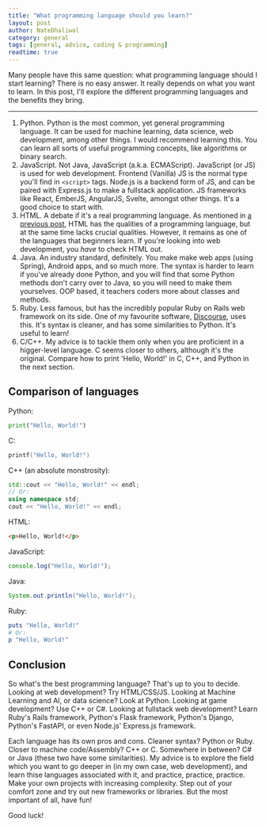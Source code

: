 ```yaml
---
title: "What programming language should you learn?"
layout: post
author: NateDhaliwal
category: general
tags: [general, advice, coding & programming]
readtime: true
---
```


Many people have this same question: what programming language should I start learning? There is no easy answer. It really depends on what you want to learn. In this post, I'll explore the different programming languages and the benefits they bring.

<hr />

1. Python. Python is the most common, yet general programming language. It can be used for machine learning, data science, web development, among other things. I would recommend learning this. You can learn all sorts of useful programming concepts, like algorithms or binary search.
2. JavaScript. Not Java, JavaScript (a.k.a. ECMAScript). JavaScript (or JS) is used for web development. Frontend (Vanilla) JS is the normal type you'll find in `<script>` tags. Node.js is a backend form of JS, and can be paired with Express.js to make a fullstack application. JS frameworks like React, EmberJS, AngularJS, Svelte, amongst other things. It's a good choice to start with.
3. HTML. A debate if it's a real programming language. As mentioned in [a previous post](/blog/discussion/2025/03/01/HTML-isn't-a-programming-language-or-is-it), HTML has the qualities of a programming language, but at the same time lacks crucial qualities. However, it remains as one of the languages that beginners learn. If you're looking into web development, you *have* to check HTML out.
4. Java. An industry standard, definitely. You make make web apps (using Spring), Android apps, and so much more. The syntax is harder to learn if you've already done Python, and you will find that some Python methods don't carry over to Java, so you will need to make them yourselves. OOP based, it teachers coders more about classes and methods.
5. Ruby. Less famous, but has the incredibly popular Ruby on Rails web framework on its side. One of my favourite software, [Discourse](https://discourse.org), uses this. It's syntax is cleaner, and has some similarities to Python. It's useful to learn!
6. C/C++. My advice is to tackle them only when you are proficient in a higger-level language. C seems closer to others, although it's the original. Compare how to print 'Hello, World!' in C, C++, and Python in the next section.

## Comparison of languages
Python:
```python
print("Hello, World!")
```
C:
```c
printf("Hello, World!")
```
C++ (an absolute monstrosity):
```cpp
std::cout << "Hello, World!" << endl;
// Or:
using namespace std;
cout << "Hello, World!" << endl;
```
HTML:
```html
<p>Hello, World!</p>
```
JavaScript:
```js
console.log("Hello, World!");
```
Java:
```java
System.out.println("Hello, World!");
```
Ruby:
```ruby
puts "Hello, World!"
# Or:
p "Hello, World!"
```

## Conclusion
So what's the best programming language? That's up to you to decide. Looking at web development? Try HTML/CSS/JS. Looking at Machine Learning and AI, or data science? Look at Python. Looking at game development? Use C++ or C#. Looking at fullstack web development? Learn Ruby's Rails framework, Python's Flask framework, Python's Django, Python's FastAPI, or even Node.js' Express.js framework.

Each language has its own pros and cons. Cleaner syntax? Python or Ruby. Closer to machine code/Assembly? C++ or C. Somewhere in between? C# or Java (these two have some similarities). My advice is to explore the field which you want to go deeper in (in my own case, web development), and learn thise languages associated with it, and practice, practice, practice. Make your own projects with increasing complexity. Step out of your comfort zone and try out new frameworks or libraries. But the most important of all, have fun!

Good luck!
